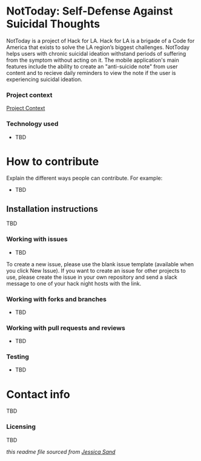 # NotToday: Self-Defense Against Suicidal Thoughts

NotToday is a project of Hack for LA. Hack for LA is a brigade of a Code for America that exists to solve the LA region’s biggest challenges. NotToday helps users with chronic suicidal ideation withstand periods of suffering from the symptom without acting on it. The mobile application's main features include the ability to create an "anti-suicide note" from user content and to recieve daily reminders to view the note if the user is experiencing suicidal ideation.

### Project context

[Project Context](https://github.com/hackforla/not-today/blob/master/context.md)

### Technology used

- TBD

# How to contribute

Explain the different ways people can contribute. For example:

- TBD



## Installation instructions

TBD


### Working with issues

- TBD

To create a new issue, please use the blank issue template (available when you click New Issue).  If you want to create an issue for other projects to use, please create the issue in your own repository and send a slack message to one of your hack night hosts with the link.


### Working with forks and branches

- TBD


### Working with pull requests and reviews

- TBD


### Testing

- TBD



# Contact info

TBD


### Licensing

TBD

*this readme file sourced from [Jessica Sand](http://jessicasand.com/other-stuff/just-enough-docs/)*
